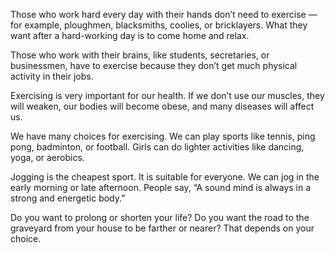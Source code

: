 Those who work hard every day with their hands don’t need to exercise — for example, ploughmen, blacksmiths, coolies, or bricklayers. What they want after a hard-working day is to come home and relax.

Those who work with their brains, like students, secretaries, or businessmen, have to exercise because they don’t get much physical activity in their jobs.

Exercising is very important for our health. If we don’t use our muscles, they will weaken, our bodies will become obese, and many diseases will affect us.

We have many choices for exercising. We can play sports like tennis, ping pong, badminton, or football. Girls can do lighter activities like dancing, yoga, or aerobics.

Jogging is the cheapest sport. It is suitable for everyone. We can jog in the early morning or late afternoon. People say, “A sound mind is always in a strong and energetic body.”

Do you want to prolong or shorten your life?
Do you want the road to the graveyard from your house to be farther or nearer?
That depends on your choice.
